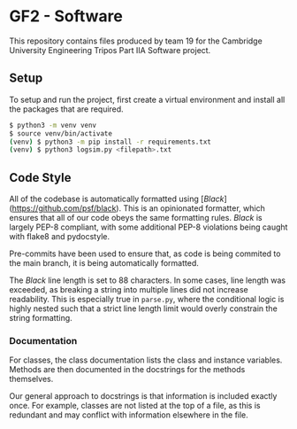 # GF2 - Software

This repository contains files produced by team 19 for the Cambridge University 
Engineering Tripos Part IIA Software project.

## Setup

To setup and run the project, first create a virtual environment and install all the 
packages that are required.

```bash
$ python3 -m venv venv
$ source venv/bin/activate
(venv) $ python3 -m pip install -r requirements.txt
(venv) $ python3 logsim.py <filepath>.txt
```

## Code Style

All of the codebase is automatically formatted using [*Black*]
(https://github.com/psf/black). This is an opinionated formatter, which ensures that 
all of our code obeys the same formatting rules. *Black* is largely PEP-8 compliant, 
with some additional PEP-8 violations being caught with flake8 and pydocstyle.

Pre-commits have been used to ensure that, as code is being commited to the main 
branch, it is being automatically formatted.

The *Black* line length is set to 88 characters. In some cases, line length was 
exceeded, as breaking a string into multiple lines did not increase readability. This 
is especially true in `parse.py`, where the conditional logic is highly nested such 
that a strict line length limit would overly constrain the string formatting.

### Documentation

For classes, the class documentation lists the class and instance variables. Methods 
are then documented in the docstrings for the methods themselves.

Our general approach to docstrings is that information is included exactly once. For 
example, classes are not listed at the top of a file, as this is redundant and may 
conflict with information elsewhere in the file.